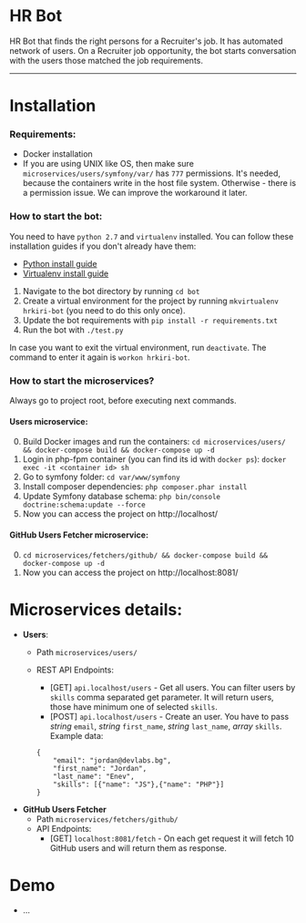 # HR Bot
HR Bot that finds the right persons for a Recruiter's job. It has automated network of users. On a Recruiter job opportunity, the bot starts conversation with the users those matched the job requirements.

---

# Installation

### Requirements:
- Docker installation
- If you are using UNIX like OS, then make sure `microservices/users/symfony/var/` has `777` permissions. It's needed, because the containers write in the host file system. Otherwise - there is a permission issue. We can improve the workaround it later.

### How to start the bot:
You need to have `python 2.7` and `virtualenv` installed. You can follow these installation guides if you don't already have them:
- [Python install guide](https://wiki.python.org/moin/BeginnersGuide/Download)
- [Virtualenv install guide](https://virtualenv.pypa.io/en/stable/installation/)

1. Navigate to the bot directory by running `cd bot`
1. Create a virtual environment for the project by running `mkvirtualenv hrkiri-bot` (you need to do this only once).
2. Update the bot requirements with `pip install -r requirements.txt`
3. Run the bot with `./test.py`

In case you want to exit the virtual environment, run `deactivate`. The command to enter it again is `workon hrkiri-bot`.

### How to start the microservices?
Always go to project root, before executing next commands.

#### Users microservice:

0. Build Docker images and run the containers: `cd microservices/users/ && docker-compose build && docker-compose up -d`
0. Login in php-fpm container (you can find its id with `docker ps`): `docker exec -it <container id> sh
`
0. Go to symfony folder: `cd var/www/symfony`
0. Install composer dependencies: `php composer.phar install`
0. Update Symfony database schema: `php bin/console doctrine:schema:update --force`
0. Now you can access the project on http://localhost/

#### GitHub Users Fetcher microservice:

0. `cd microservices/fetchers/github/ && docker-compose build && docker-compose up -d`
0. Now you can access the project on http://localhost:8081/

# Microservices details:
- **Users**:
    - Path `microservices/users/`
    - REST API Endpoints:
        - [GET] `api.localhost/users` - Get all users. You can filter users by `skills` comma separated get parameter. It will return users, those have minimum one of selected `skills`.
        - [POST] `api.localhost/users` - Create an user. You have to pass *string* `email`, *string* `first_name`, *string* `last_name`, *array* `skills`. Example data:
        
        ```
        {
         	"email": "jordan@devlabs.bg",
         	"first_name": "Jordan",
         	"last_name": "Enev",
         	"skills": [{"name": "JS"},{"name": "PHP"}]
        }
        ```
- **GitHub Users Fetcher**
    - Path `microservices/fetchers/github/`
    - API Endpoints:
        - [GET] `localhost:8081/fetch` - On each get request it will fetch 10 GitHub users and will return them as response.

# Demo
- ...